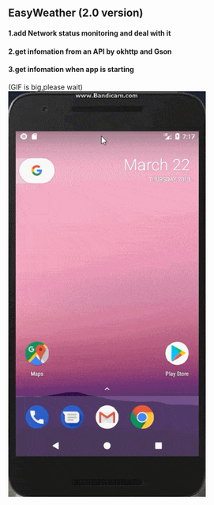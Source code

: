 ## EasyWeather (2.0 version) ##

#### 1.add Network status monitoring and deal with it ####
#### 2.get infomation from an API by okhttp and Gson ####
#### 3.get infomation when app is starting ####

(GIF is big,please wait)
![GIF](/pic/demo.gif)
